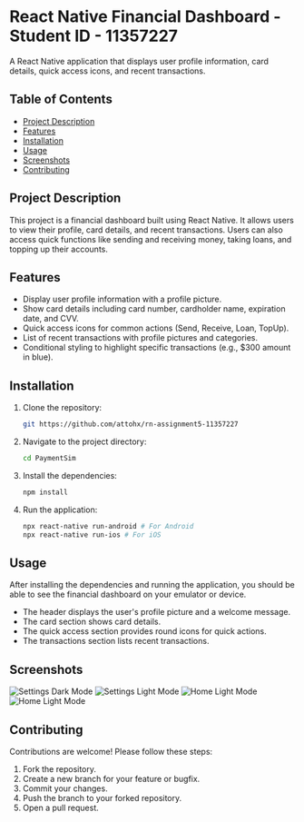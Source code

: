 # React Native Financial Dashboard - Student ID - 11357227

A React Native application that displays user profile information, card details, quick access icons, and recent transactions.

## Table of Contents
- [Project Description](#project-description)
- [Features](#features)
- [Installation](#installation)
- [Usage](#usage)
- [Screenshots](#screenshots)
- [Contributing](#contributing)

## Project Description

This project is a financial dashboard built using React Native. It allows users to view their profile, card details, and recent transactions. Users can also access quick functions like sending and receiving money, taking loans, and topping up their accounts.

## Features

- Display user profile information with a profile picture.
- Show card details including card number, cardholder name, expiration date, and CVV.
- Quick access icons for common actions (Send, Receive, Loan, TopUp).
- List of recent transactions with profile pictures and categories.
- Conditional styling to highlight specific transactions (e.g., $300 amount in blue).

## Installation

1. Clone the repository:
    ```bash
    git https://github.com/attohx/rn-assignment5-11357227
    ```

2. Navigate to the project directory:
    ```bash
    cd PaymentSim
    ```

3. Install the dependencies:
    ```bash
    npm install
    ```

4. Run the application:
    ```bash
    npx react-native run-android # For Android
    npx react-native run-ios # For iOS
    ```

## Usage

After installing the dependencies and running the application, you should be able to see the financial dashboard on your emulator or device.

- The header displays the user's profile picture and a welcome message.
- The card section shows card details.
- The quick access section provides round icons for quick actions.
- The transactions section lists recent transactions.

## Screenshots

![Settings Dark Mode](./cap1.PNG)
![Settings Light Mode](./cap2.PNG)
![Home Light Mode](./cap3.PNG)
![Home Light Mode](./cap4.PNG)


## Contributing

Contributions are welcome! Please follow these steps:

1. Fork the repository.
2. Create a new branch for your feature or bugfix.
3. Commit your changes.
4. Push the branch to your forked repository.
5. Open a pull request.

